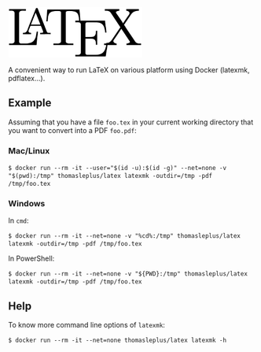 ![LaTeX Logo](/latex.png)

A convenient way to run LaTeX on various platform using Docker (latexmk, pdflatex...).

## Example

Assuming that you have a file `foo.tex` in your current working directory that you want to convert into a PDF `foo.pdf`:

### Mac/Linux

```
$ docker run --rm -it --user="$(id -u):$(id -g)" --net=none -v "$(pwd):/tmp" thomasleplus/latex latexmk -outdir=/tmp -pdf /tmp/foo.tex
```

### Windows

In `cmd`:

```
$ docker run --rm -it --net=none -v "%cd%:/tmp" thomasleplus/latex latexmk -outdir=/tmp -pdf /tmp/foo.tex
```

In PowerShell:

```
$ docker run --rm -it --net=none -v "${PWD}:/tmp" thomasleplus/latex latexmk -outdir=/tmp -pdf /tmp/foo.tex
```

## Help

To know more command line options of `latexmk`:

```
$ docker run --rm -it --net=none thomasleplus/latex latexmk -h
```

